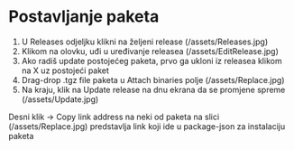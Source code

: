# Postavljanje paketa
1. U Releases odjeljku klikni na željeni release (/assets/Releases.jpg)
2. Klikom na olovku, uđi u uređivanje releasea (/assets/EditRelease.jpg)
3. Ako radiš update postojećeg paketa, prvo ga ukloni iz releasea klikom na X uz postojeći paket
4. Drag-drop .tgz file paketa u Attach binaries polje
(/assets/Replace.jpg)
5. Na kraju, klik na Update release na dnu ekrana da se promjene spreme (/assets/Update.jpg)

Desni klik -> Copy link address na neki od paketa na slici (/assets/Replace.jpg) predstavlja link koji ide u package-json za instalaciju paketa

